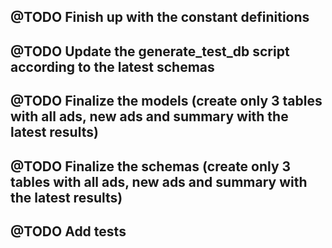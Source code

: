 ## @TODO Finish up with the constant definitions

## @TODO Update the generate_test_db script according to the latest schemas

## @TODO Finalize the models (create only 3 tables with all ads, new ads and summary with the latest results)

## @TODO Finalize the schemas (create only 3 tables with all ads, new ads and summary with the latest results)

## @TODO Add tests